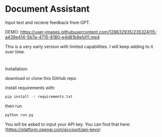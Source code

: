# Document Assistant
 Input text and recieve feedback from GPT.
 
DEMO:
https://user-images.githubusercontent.com/128632935/235324115-a439e414-5b7a-4715-8180-e4d81b9e1d11.mp4


This is a very early version with limited capabilities. I will keep adding to it over time.

#
Installation:


download or clone this GitHub repo  

install requirements with:
```sh
pip install -r requirements.txt
```
then run
```sh
python run.py
```
You will be asked to input your API key. You can find that here: (https://platform.openai.com/account/api-keys)
#
